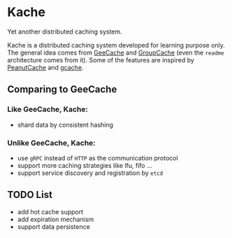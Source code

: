 # Kache

Yet another distributed caching system.

Kache is a distributed caching system developed for learning purpose only. The general idea comes from [GeeCache](https://geektutu.com/post/geecache.html) and [GroupCache](https://github.com/golang/groupcache) (even the `readme` architecture comes from it). Some of the features are inspired by [PeanutCache](https://github.com/peanutzhen/peanutcache) and [gcache](https://github.com/bluele/gcache).

## Comparing to GeeCache

### Like GeeCache, Kache:

+ shard data by consistent hashing

### Unlike GeeCache, Kache:

+ use `gRPC` instead of `HTTP` as the communication protocol
+ support more caching strategies like lfu, fifo ...
+ support service discovery and registration by `etcd`

## TODO List

+ add hot cache support
+ add expiration mechanism
+ support data persistence
